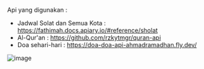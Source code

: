 Api yang digunakan :
 - Jadwal Solat dan Semua Kota  : https://fathimah.docs.apiary.io/#reference/sholat
 - Al-Qur'an                    : https://github.com/rzkytmgr/quran-api
 - Doa sehari-hari              : https://doa-doa-api-ahmadramadhan.fly.dev/
 
![image](https://user-images.githubusercontent.com/53247359/210955210-a00a64cc-c45c-4d7f-8876-79cc4a0159bb.png)
